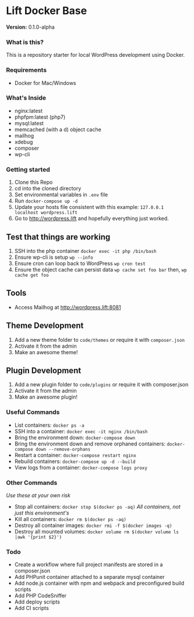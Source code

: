 # Lift Docker Base

**Version:** 0.1.0-alpha

### What is this?
This is a repository starter for local WordPress development using Docker.

### Requirements
- Docker for Mac/Windows

### What's Inside
- nginx:latest
- phpfpm:latest (php7)
- mysql:latest
- memcached (with a d) object cache
- mailhog
- xdebug
- composer
- wp-cli

### Getting started
1. Clone this Repo
2. cd into the cloned directory
3. Set environmental variables in `.env` file
4. Run `docker-compose up -d`
5. Update your hosts file consistent with this example: `127.0.0.1 localhost wordpress.lift`
6. Go to http://wordpress.lift and hopefully everything just worked.

## Test that things are working
1. SSH into the php container `docker exec -it php /bin/bash`
2. Ensure wp-cli is setup `wp --info`
3. Ensure cron can loop back to WordPress `wp cron test`
4. Ensure the object cache can persist data `wp cache set foo bar` then, `wp cache get foo`

## Tools
- Access Mailhog at http://wordpress.lift:8081

## Theme Development
1. Add a new theme folder to `code/themes` or require it with `composer.json`
2. Activate it from the admin
3. Make an awesome theme!

## Plugin Development
1. Add a new plugin folder to `code/plugins` or require it with composer.json
2. Activate it from the admin
3. Make an awesome plugin!

### Useful Commands
- List containers: `docker ps -a`
- SSH into a container: `docker exec -it nginx /bin/bash`
- Bring the environment down: `docker-compose down`
- Bring the environment down and remove orphaned containers: `docker-compose down --remove-orphans`
- Restart a container: `docker-compose restart nginx`
- Rebuild containers: `docker-compose up -d --build`
- View logs from a container: `docker-compose logs proxy`

### Other Commands
_Use these at your own risk_
- Stop all containers: `docker stop $(docker ps -aq)` _All containers, not just this environment's_
- Kill all containers: `docker rm $(docker ps -aq)`
- Destroy all container images: `docker rmi -f $(docker images -q)`
- Destroy all mounted volumes: `docker volume rm $(docker volume ls |awk '{print $2}')`

### Todo
- Create a workflow where full project manifests are stored in a composer.json
- Add PHPunit container attached to a separate mysql container
- Add node.js container with npm and webpack and preconfigured build scripts
- Add PHP CodeSniffer
- Add deploy scripts
- Add CI scripts